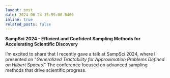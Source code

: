 ```yaml
---
layout: post
date: 2024-06-24 15:59:00-0400
inline: true
related_posts: false
---
```


**SampSci 2024 - Efficient and Confident Sampling Methods for Accelerating Scientific Discovery**


I’m excited to share that I recently gave a talk at SampSci 2024, where I presented on "*Generalized Tractability for Approximation Problems Defined on Hilbert Spaces*." The conference focused on advanced sampling methods that drive scientific progress.
